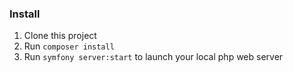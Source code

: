### Install

1. Clone this project
2. Run `composer install`
3. Run `symfony server:start` to launch your local php web server
